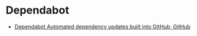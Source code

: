 # Dependabot

- [Dependabot Automated dependency updates built into GitHub· GitHub](https://github.com/dependabot)